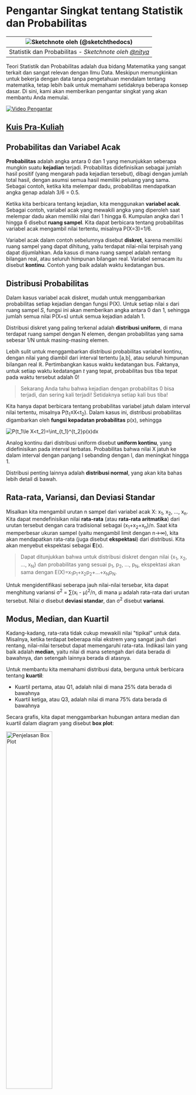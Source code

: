 <!--
CO_OP_TRANSLATOR_METADATA:
{
  "original_hash": "ce95884566a74db72572cd51f0cb25ad",
  "translation_date": "2025-09-06T13:52:13+00:00",
  "source_file": "1-Introduction/04-stats-and-probability/README.md",
  "language_code": "id"
}
-->
# Pengantar Singkat tentang Statistik dan Probabilitas

|![ Sketchnote oleh [(@sketchthedocs)](https://sketchthedocs.dev) ](../../sketchnotes/04-Statistics-Probability.png)|
|:---:|
| Statistik dan Probabilitas - _Sketchnote oleh [@nitya](https://twitter.com/nitya)_ |

Teori Statistik dan Probabilitas adalah dua bidang Matematika yang sangat terkait dan sangat relevan dengan Ilmu Data. Meskipun memungkinkan untuk bekerja dengan data tanpa pengetahuan mendalam tentang matematika, tetap lebih baik untuk memahami setidaknya beberapa konsep dasar. Di sini, kami akan memberikan pengantar singkat yang akan membantu Anda memulai.

[![Video Pengantar](../../../../translated_images/video-prob-and-stats.e4282e5efa2f2543400843ed98b1057065c9600cebfc8a728e8931b5702b2ae4.id.png)](https://youtu.be/Z5Zy85g4Yjw)

## [Kuis Pra-Kuliah](https://ff-quizzes.netlify.app/en/ds/quiz/6)

## Probabilitas dan Variabel Acak

**Probabilitas** adalah angka antara 0 dan 1 yang menunjukkan seberapa mungkin suatu **kejadian** terjadi. Probabilitas didefinisikan sebagai jumlah hasil positif (yang mengarah pada kejadian tersebut), dibagi dengan jumlah total hasil, dengan asumsi semua hasil memiliki peluang yang sama. Sebagai contoh, ketika kita melempar dadu, probabilitas mendapatkan angka genap adalah 3/6 = 0.5.

Ketika kita berbicara tentang kejadian, kita menggunakan **variabel acak**. Sebagai contoh, variabel acak yang mewakili angka yang diperoleh saat melempar dadu akan memiliki nilai dari 1 hingga 6. Kumpulan angka dari 1 hingga 6 disebut **ruang sampel**. Kita dapat berbicara tentang probabilitas variabel acak mengambil nilai tertentu, misalnya P(X=3)=1/6.

Variabel acak dalam contoh sebelumnya disebut **diskret**, karena memiliki ruang sampel yang dapat dihitung, yaitu terdapat nilai-nilai terpisah yang dapat dijumlahkan. Ada kasus di mana ruang sampel adalah rentang bilangan real, atau seluruh himpunan bilangan real. Variabel semacam itu disebut **kontinu**. Contoh yang baik adalah waktu kedatangan bus.

## Distribusi Probabilitas

Dalam kasus variabel acak diskret, mudah untuk menggambarkan probabilitas setiap kejadian dengan fungsi P(X). Untuk setiap nilai *s* dari ruang sampel *S*, fungsi ini akan memberikan angka antara 0 dan 1, sehingga jumlah semua nilai P(X=s) untuk semua kejadian adalah 1.

Distribusi diskret yang paling terkenal adalah **distribusi uniform**, di mana terdapat ruang sampel dengan N elemen, dengan probabilitas yang sama sebesar 1/N untuk masing-masing elemen.

Lebih sulit untuk menggambarkan distribusi probabilitas variabel kontinu, dengan nilai yang diambil dari interval tertentu [a,b], atau seluruh himpunan bilangan real ℝ. Pertimbangkan kasus waktu kedatangan bus. Faktanya, untuk setiap waktu kedatangan *t* yang tepat, probabilitas bus tiba tepat pada waktu tersebut adalah 0!

> Sekarang Anda tahu bahwa kejadian dengan probabilitas 0 bisa terjadi, dan sering kali terjadi! Setidaknya setiap kali bus tiba!

Kita hanya dapat berbicara tentang probabilitas variabel jatuh dalam interval nilai tertentu, misalnya P(t<sub>1</sub>≤X<t<sub>2</sub>). Dalam kasus ini, distribusi probabilitas digambarkan oleh **fungsi kepadatan probabilitas** p(x), sehingga

![P(t_1\le X<t_2)=\int_{t_1}^{t_2}p(x)dx](../../../../translated_images/probability-density.a8aad29f17a14afb519b407c7b6edeb9f3f9aa5f69c9e6d9445f604e5f8a2bf7.id.png)

Analog kontinu dari distribusi uniform disebut **uniform kontinu**, yang didefinisikan pada interval terbatas. Probabilitas bahwa nilai X jatuh ke dalam interval dengan panjang l sebanding dengan l, dan meningkat hingga 1.

Distribusi penting lainnya adalah **distribusi normal**, yang akan kita bahas lebih detail di bawah.

## Rata-rata, Variansi, dan Deviasi Standar

Misalkan kita mengambil urutan n sampel dari variabel acak X: x<sub>1</sub>, x<sub>2</sub>, ..., x<sub>n</sub>. Kita dapat mendefinisikan nilai **rata-rata** (atau **rata-rata aritmatika**) dari urutan tersebut dengan cara tradisional sebagai (x<sub>1</sub>+x<sub>2</sub>+x<sub>n</sub>)/n. Saat kita memperbesar ukuran sampel (yaitu mengambil limit dengan n→∞), kita akan mendapatkan rata-rata (juga disebut **ekspektasi**) dari distribusi. Kita akan menyebut ekspektasi sebagai **E**(x).

> Dapat ditunjukkan bahwa untuk distribusi diskret dengan nilai {x<sub>1</sub>, x<sub>2</sub>, ..., x<sub>N</sub>} dan probabilitas yang sesuai p<sub>1</sub>, p<sub>2</sub>, ..., p<sub>N</sub>, ekspektasi akan sama dengan E(X)=x<sub>1</sub>p<sub>1</sub>+x<sub>2</sub>p<sub>2</sub>+...+x<sub>N</sub>p<sub>N</sub>.

Untuk mengidentifikasi seberapa jauh nilai-nilai tersebar, kita dapat menghitung variansi σ<sup>2</sup> = ∑(x<sub>i</sub> - μ)<sup>2</sup>/n, di mana μ adalah rata-rata dari urutan tersebut. Nilai σ disebut **deviasi standar**, dan σ<sup>2</sup> disebut **variansi**.

## Modus, Median, dan Kuartil

Kadang-kadang, rata-rata tidak cukup mewakili nilai "tipikal" untuk data. Misalnya, ketika terdapat beberapa nilai ekstrem yang sangat jauh dari rentang, nilai-nilai tersebut dapat memengaruhi rata-rata. Indikasi lain yang baik adalah **median**, yaitu nilai di mana setengah dari data berada di bawahnya, dan setengah lainnya berada di atasnya.

Untuk membantu kita memahami distribusi data, berguna untuk berbicara tentang **kuartil**:

* Kuartil pertama, atau Q1, adalah nilai di mana 25% data berada di bawahnya
* Kuartil ketiga, atau Q3, adalah nilai di mana 75% data berada di bawahnya

Secara grafis, kita dapat menggambarkan hubungan antara median dan kuartil dalam diagram yang disebut **box plot**:

<img src="images/boxplot_explanation.png" alt="Penjelasan Box Plot" width="50%">

Di sini kita juga menghitung **rentang antar-kuartil** IQR=Q3-Q1, dan yang disebut **outlier** - nilai-nilai yang berada di luar batas [Q1-1.5*IQR,Q3+1.5*IQR].

Untuk distribusi terbatas yang berisi sejumlah kecil nilai yang mungkin, nilai "tipikal" yang baik adalah nilai yang paling sering muncul, yang disebut **modus**. Modus sering diterapkan pada data kategorikal, seperti warna. Pertimbangkan situasi di mana kita memiliki dua kelompok orang - beberapa sangat menyukai warna merah, dan lainnya menyukai warna biru. Jika kita mengkodekan warna dengan angka, nilai rata-rata untuk warna favorit akan berada di spektrum oranye-hijau, yang tidak menunjukkan preferensi sebenarnya dari kedua kelompok. Namun, modus akan menjadi salah satu warna, atau kedua warna, jika jumlah orang yang memilihnya sama (dalam kasus ini kita menyebut sampel **multimodal**).

## Data Dunia Nyata

Ketika kita menganalisis data dari kehidupan nyata, data tersebut sering kali bukan variabel acak dalam arti bahwa kita tidak melakukan eksperimen dengan hasil yang tidak diketahui. Misalnya, pertimbangkan tim pemain baseball, dan data tubuh mereka, seperti tinggi badan, berat badan, dan usia. Angka-angka tersebut tidak sepenuhnya acak, tetapi kita tetap dapat menerapkan konsep matematika yang sama. Misalnya, urutan berat badan orang dapat dianggap sebagai urutan nilai yang diambil dari beberapa variabel acak. Di bawah ini adalah urutan berat badan pemain baseball aktual dari [Major League Baseball](http://mlb.mlb.com/index.jsp), diambil dari [dataset ini](http://wiki.stat.ucla.edu/socr/index.php/SOCR_Data_MLB_HeightsWeights) (untuk kenyamanan Anda, hanya 20 nilai pertama yang ditampilkan):

```
[180.0, 215.0, 210.0, 210.0, 188.0, 176.0, 209.0, 200.0, 231.0, 180.0, 188.0, 180.0, 185.0, 160.0, 180.0, 185.0, 197.0, 189.0, 185.0, 219.0]
```

> **Catatan**: Untuk melihat contoh bekerja dengan dataset ini, lihat [notebook yang menyertainya](notebook.ipynb). Ada juga sejumlah tantangan sepanjang pelajaran ini, dan Anda dapat menyelesaikannya dengan menambahkan beberapa kode ke notebook tersebut. Jika Anda tidak yakin bagaimana cara mengoperasikan data, jangan khawatir - kita akan kembali bekerja dengan data menggunakan Python di waktu mendatang. Jika Anda tidak tahu cara menjalankan kode di Jupyter Notebook, lihat [artikel ini](https://soshnikov.com/education/how-to-execute-notebooks-from-github/).

Berikut adalah box plot yang menunjukkan rata-rata, median, dan kuartil untuk data kita:

![Box Plot Berat Badan](../../../../translated_images/weight-boxplot.1dbab1c03af26f8a008fff4e17680082c8ab147d6df646cbac440bbf8f5b9c42.id.png)

Karena data kita berisi informasi tentang **peran** pemain yang berbeda, kita juga dapat membuat box plot berdasarkan peran - ini akan memungkinkan kita mendapatkan gambaran tentang bagaimana nilai parameter berbeda di antara peran. Kali ini kita akan mempertimbangkan tinggi badan:

![Box plot berdasarkan peran](../../../../translated_images/boxplot_byrole.036b27a1c3f52d42f66fba2324ec5cde0a1bca6a01a619eeb0ce7cd054b2527b.id.png)

Diagram ini menunjukkan bahwa, rata-rata, tinggi basemen pertama lebih tinggi daripada tinggi basemen kedua. Nanti dalam pelajaran ini kita akan belajar bagaimana kita dapat menguji hipotesis ini secara lebih formal, dan bagaimana menunjukkan bahwa data kita secara statistik signifikan untuk membuktikannya.

> Ketika bekerja dengan data dunia nyata, kita mengasumsikan bahwa semua titik data adalah sampel yang diambil dari beberapa distribusi probabilitas. Asumsi ini memungkinkan kita menerapkan teknik pembelajaran mesin dan membangun model prediktif yang berfungsi.

Untuk melihat seperti apa distribusi data kita, kita dapat membuat grafik yang disebut **histogram**. Sumbu X akan berisi sejumlah interval berat badan yang berbeda (yang disebut **bin**), dan sumbu vertikal akan menunjukkan jumlah sampel variabel acak yang berada dalam interval tertentu.

![Histogram data dunia nyata](../../../../translated_images/weight-histogram.bfd00caf7fc30b145b21e862dba7def41c75635d5280de25d840dd7f0b00545e.id.png)

Dari histogram ini Anda dapat melihat bahwa semua nilai terpusat di sekitar berat badan rata-rata tertentu, dan semakin jauh kita dari berat badan tersebut - semakin sedikit berat badan dengan nilai tersebut yang ditemukan. Artinya, sangat kecil kemungkinan berat badan pemain baseball akan sangat berbeda dari berat badan rata-rata. Variansi berat badan menunjukkan sejauh mana berat badan cenderung berbeda dari rata-rata.

> Jika kita mengambil berat badan orang lain, bukan dari liga baseball, distribusinya kemungkinan akan berbeda. Namun, bentuk distribusinya akan sama, tetapi rata-rata dan variansinya akan berubah. Jadi, jika kita melatih model kita pada pemain baseball, kemungkinan besar model tersebut akan memberikan hasil yang salah ketika diterapkan pada mahasiswa universitas, karena distribusi dasarnya berbeda.

## Distribusi Normal

Distribusi berat badan yang kita lihat di atas sangat khas, dan banyak pengukuran dari dunia nyata mengikuti jenis distribusi yang sama, tetapi dengan rata-rata dan variansi yang berbeda. Distribusi ini disebut **distribusi normal**, dan memainkan peran yang sangat penting dalam statistik.

Menggunakan distribusi normal adalah cara yang benar untuk menghasilkan berat badan acak dari calon pemain baseball. Setelah kita mengetahui berat badan rata-rata `mean` dan deviasi standar `std`, kita dapat menghasilkan 1000 sampel berat badan dengan cara berikut:
```python
samples = np.random.normal(mean,std,1000)
```

Jika kita membuat histogram dari sampel yang dihasilkan, kita akan melihat gambar yang sangat mirip dengan yang ditunjukkan di atas. Dan jika kita meningkatkan jumlah sampel dan jumlah bin, kita dapat menghasilkan gambar distribusi normal yang lebih mendekati ideal:

![Distribusi Normal dengan mean=0 dan std.dev=1](../../../../translated_images/normal-histogram.dfae0d67c202137d552d0015fb87581eca263925e512404f3c12d8885315432e.id.png)

*Distribusi Normal dengan mean=0 dan std.dev=1*

## Interval Kepercayaan

Ketika kita berbicara tentang berat badan pemain baseball, kita mengasumsikan bahwa terdapat **variabel acak W** tertentu yang sesuai dengan distribusi probabilitas ideal dari berat badan semua pemain baseball (yang disebut **populasi**). Urutan berat badan kita sesuai dengan subset dari semua pemain baseball yang kita sebut **sampel**. Pertanyaan menarik adalah, bisakah kita mengetahui parameter distribusi W, yaitu rata-rata dan variansi populasi?

Jawaban termudah adalah menghitung rata-rata dan variansi dari sampel kita. Namun, bisa saja sampel acak kita tidak secara akurat mewakili populasi lengkap. Oleh karena itu, masuk akal untuk berbicara tentang **interval kepercayaan**.

> **Interval kepercayaan** adalah estimasi rata-rata sebenarnya dari populasi berdasarkan sampel kita, yang akurat dengan probabilitas tertentu (atau **tingkat kepercayaan**).

Misalkan kita memiliki sampel X

1</sub>, ..., X<sub>n</sub> dari distribusi kita. Setiap kali kita mengambil sampel dari distribusi, kita akan mendapatkan nilai rata-rata μ yang berbeda. Oleh karena itu, μ dapat dianggap sebagai variabel acak. **Interval kepercayaan** dengan tingkat kepercayaan p adalah sepasang nilai (L<sub>p</sub>,R<sub>p</sub>), sehingga **P**(L<sub>p</sub>≤μ≤R<sub>p</sub>) = p, yaitu probabilitas nilai rata-rata yang diukur berada dalam interval tersebut sama dengan p.

Pembahasan rinci tentang cara menghitung interval kepercayaan ini melampaui pengantar singkat kita. Beberapa detail lebih lanjut dapat ditemukan [di Wikipedia](https://en.wikipedia.org/wiki/Confidence_interval). Secara singkat, kita mendefinisikan distribusi rata-rata sampel yang dihitung relatif terhadap rata-rata sebenarnya dari populasi, yang disebut **distribusi student**.

> **Fakta menarik**: Distribusi student dinamai dari matematikawan William Sealy Gosset, yang menerbitkan makalahnya dengan nama pena "Student". Ia bekerja di pabrik bir Guinness, dan menurut salah satu versi, majikannya tidak ingin publik mengetahui bahwa mereka menggunakan uji statistik untuk menentukan kualitas bahan baku.

Jika kita ingin memperkirakan rata-rata μ dari populasi kita dengan tingkat kepercayaan p, kita perlu mengambil *(1-p)/2-th percentile* dari distribusi Student A, yang dapat diambil dari tabel, atau dihitung menggunakan beberapa fungsi bawaan perangkat lunak statistik (misalnya Python, R, dll.). Kemudian interval untuk μ akan diberikan oleh X±A*D/√n, di mana X adalah rata-rata sampel yang diperoleh, D adalah standar deviasi.

> **Catatan**: Kita juga mengabaikan pembahasan tentang konsep penting [derajat kebebasan](https://en.wikipedia.org/wiki/Degrees_of_freedom_(statistics)), yang penting dalam kaitannya dengan distribusi Student. Anda dapat merujuk pada buku statistik yang lebih lengkap untuk memahami konsep ini lebih dalam.

Contoh perhitungan interval kepercayaan untuk berat dan tinggi badan diberikan dalam [notebook pendamping](notebook.ipynb).

| p | Rata-rata Berat |
|-----|-----------|
| 0.85 | 201.73±0.94 |
| 0.90 | 201.73±1.08 |
| 0.95 | 201.73±1.28 |

Perhatikan bahwa semakin tinggi probabilitas kepercayaan, semakin lebar interval kepercayaan.

## Pengujian Hipotesis

Dalam dataset pemain baseball kita, terdapat berbagai peran pemain, yang dapat dirangkum sebagai berikut (lihat [notebook pendamping](notebook.ipynb) untuk melihat bagaimana tabel ini dihitung):

| Peran | Tinggi | Berat | Jumlah |
|------|--------|--------|-------|
| Catcher | 72.723684 | 204.328947 | 76 |
| Designated_Hitter | 74.222222 | 220.888889 | 18 |
| First_Baseman | 74.000000 | 213.109091 | 55 |
| Outfielder | 73.010309 | 199.113402 | 194 |
| Relief_Pitcher | 74.374603 | 203.517460 | 315 |
| Second_Baseman | 71.362069 | 184.344828 | 58 |
| Shortstop | 71.903846 | 182.923077 | 52 |
| Starting_Pitcher | 74.719457 | 205.163636 | 221 |
| Third_Baseman | 73.044444 | 200.955556 | 45 |

Kita dapat melihat bahwa rata-rata tinggi pemain first basemen lebih tinggi dibandingkan second basemen. Oleh karena itu, kita mungkin tergoda untuk menyimpulkan bahwa **first basemen lebih tinggi daripada second basemen**.

> Pernyataan ini disebut **hipotesis**, karena kita tidak tahu apakah fakta tersebut benar atau tidak.

Namun, tidak selalu jelas apakah kita dapat membuat kesimpulan ini. Dari pembahasan di atas, kita tahu bahwa setiap rata-rata memiliki interval kepercayaan yang terkait, sehingga perbedaan ini mungkin hanya kesalahan statistik. Kita memerlukan cara yang lebih formal untuk menguji hipotesis kita.

Mari kita hitung interval kepercayaan secara terpisah untuk tinggi first dan second basemen:

| Kepercayaan | First Basemen | Second Basemen |
|------------|---------------|----------------|
| 0.85 | 73.62..74.38 | 71.04..71.69 |
| 0.90 | 73.56..74.44 | 70.99..71.73 |
| 0.95 | 73.47..74.53 | 70.92..71.81 |

Kita dapat melihat bahwa pada tingkat kepercayaan mana pun, interval tidak saling tumpang tindih. Hal ini membuktikan hipotesis kita bahwa first basemen lebih tinggi daripada second basemen.

Secara lebih formal, masalah yang kita selesaikan adalah untuk melihat apakah **dua distribusi probabilitas sama**, atau setidaknya memiliki parameter yang sama. Bergantung pada distribusinya, kita perlu menggunakan uji yang berbeda untuk itu. Jika kita tahu bahwa distribusi kita normal, kita dapat menerapkan **[Student t-test](https://en.wikipedia.org/wiki/Student%27s_t-test)**.

Dalam Student t-test, kita menghitung apa yang disebut **t-value**, yang menunjukkan perbedaan antara rata-rata, dengan mempertimbangkan varians. Telah ditunjukkan bahwa t-value mengikuti **distribusi student**, yang memungkinkan kita mendapatkan nilai ambang untuk tingkat kepercayaan tertentu **p** (ini dapat dihitung, atau dilihat di tabel numerik). Kita kemudian membandingkan t-value dengan ambang ini untuk menerima atau menolak hipotesis.

Dalam Python, kita dapat menggunakan paket **SciPy**, yang mencakup fungsi `ttest_ind` (selain banyak fungsi statistik berguna lainnya!). Fungsi ini menghitung t-value untuk kita, dan juga melakukan pencarian balik nilai p kepercayaan, sehingga kita hanya perlu melihat tingkat kepercayaan untuk menarik kesimpulan.

Sebagai contoh, perbandingan kita antara tinggi first dan second basemen memberikan hasil berikut:
```python
from scipy.stats import ttest_ind

tval, pval = ttest_ind(df.loc[df['Role']=='First_Baseman',['Height']], df.loc[df['Role']=='Designated_Hitter',['Height']],equal_var=False)
print(f"T-value = {tval[0]:.2f}\nP-value: {pval[0]}")
```
```
T-value = 7.65
P-value: 9.137321189738925e-12
```
Dalam kasus kita, nilai p sangat rendah, yang berarti ada bukti kuat yang mendukung bahwa first basemen lebih tinggi.

Ada juga berbagai jenis hipotesis lain yang mungkin ingin kita uji, misalnya:
* Membuktikan bahwa sampel tertentu mengikuti distribusi tertentu. Dalam kasus kita, kita mengasumsikan bahwa tinggi badan terdistribusi normal, tetapi itu memerlukan verifikasi statistik formal.
* Membuktikan bahwa nilai rata-rata sampel sesuai dengan nilai yang telah ditentukan sebelumnya.
* Membandingkan rata-rata dari sejumlah sampel (misalnya, perbedaan tingkat kebahagiaan di antara kelompok usia yang berbeda).

## Hukum Bilangan Besar dan Teorema Limit Sentral

Salah satu alasan mengapa distribusi normal sangat penting adalah **teorema limit sentral**. Misalkan kita memiliki sampel besar dari N nilai independen X<sub>1</sub>, ..., X<sub>N</sub>, yang diambil dari distribusi apa pun dengan rata-rata μ dan varians σ<sup>2</sup>. Kemudian, untuk N yang cukup besar (dengan kata lain, ketika N→∞), rata-rata Σ<sub>i</sub>X<sub>i</sub> akan terdistribusi normal, dengan rata-rata μ dan varians σ<sup>2</sup>/N.

> Cara lain untuk menafsirkan teorema limit sentral adalah mengatakan bahwa terlepas dari distribusinya, ketika Anda menghitung rata-rata dari jumlah nilai variabel acak apa pun, Anda akan mendapatkan distribusi normal.

Dari teorema limit sentral juga diketahui bahwa, ketika N→∞, probabilitas rata-rata sampel sama dengan μ menjadi 1. Ini dikenal sebagai **hukum bilangan besar**.

## Kovarians dan Korelasi

Salah satu hal yang dilakukan Data Science adalah menemukan hubungan antara data. Kita mengatakan bahwa dua deret **berkorelasi** ketika mereka menunjukkan perilaku serupa pada waktu yang sama, yaitu mereka naik/turun secara bersamaan, atau satu deret naik ketika deret lainnya turun dan sebaliknya. Dengan kata lain, tampaknya ada hubungan antara dua deret.

> Korelasi tidak selalu menunjukkan hubungan sebab-akibat antara dua deret; terkadang kedua variabel dapat bergantung pada penyebab eksternal, atau bisa saja secara kebetulan dua deret berkorelasi. Namun, korelasi matematis yang kuat adalah indikasi yang baik bahwa dua variabel saling terkait.

Secara matematis, konsep utama yang menunjukkan hubungan antara dua variabel acak adalah **kovarians**, yang dihitung seperti ini: Cov(X,Y) = **E**\[(X-**E**(X))(Y-**E**(Y))\]. Kita menghitung deviasi kedua variabel dari nilai rata-rata mereka, dan kemudian hasil kali deviasi tersebut. Jika kedua variabel menyimpang bersama, hasil kali akan selalu bernilai positif, yang akan menambah kovarians positif. Jika kedua variabel menyimpang tidak sinkron (yaitu satu turun di bawah rata-rata ketika yang lain naik di atas rata-rata), kita akan selalu mendapatkan angka negatif, yang akan menambah kovarians negatif. Jika deviasi tidak saling bergantung, mereka akan menambah sekitar nol.

Nilai absolut kovarians tidak banyak memberi tahu kita tentang seberapa besar korelasi, karena itu bergantung pada besarnya nilai sebenarnya. Untuk menormalkannya, kita dapat membagi kovarians dengan standar deviasi kedua variabel, untuk mendapatkan **korelasi**. Hal baiknya adalah korelasi selalu berada dalam rentang [-1,1], di mana 1 menunjukkan korelasi positif yang kuat antara nilai, -1 - korelasi negatif yang kuat, dan 0 - tidak ada korelasi sama sekali (variabel independen).

**Contoh**: Kita dapat menghitung korelasi antara berat dan tinggi pemain baseball dari dataset yang disebutkan di atas:
```python
print(np.corrcoef(weights,heights))
```
Hasilnya, kita mendapatkan **matriks korelasi** seperti ini:
```
array([[1.        , 0.52959196],
       [0.52959196, 1.        ]])
```

> Matriks korelasi C dapat dihitung untuk sejumlah deret input S<sub>1</sub>, ..., S<sub>n</sub>. Nilai C<sub>ij</sub> adalah korelasi antara S<sub>i</sub> dan S<sub>j</sub>, dan elemen diagonal selalu 1 (yang juga merupakan korelasi diri dari S<sub>i</sub>).

Dalam kasus kita, nilai 0.53 menunjukkan bahwa ada beberapa korelasi antara berat dan tinggi seseorang. Kita juga dapat membuat scatter plot dari satu nilai terhadap nilai lainnya untuk melihat hubungan secara visual:

![Hubungan antara berat dan tinggi](../../../../translated_images/weight-height-relationship.3f06bde4ca2aba9974182c4ef037ed602acd0fbbbbe2ca91cefd838a9e66bcf9.id.png)

> Lebih banyak contoh korelasi dan kovarians dapat ditemukan di [notebook pendamping](notebook.ipynb).

## Kesimpulan

Dalam bagian ini, kita telah mempelajari:

* sifat statistik dasar data, seperti rata-rata, varians, modus, dan kuartil
* berbagai distribusi variabel acak, termasuk distribusi normal
* cara menemukan korelasi antara berbagai properti
* cara menggunakan pendekatan matematis dan statistik untuk membuktikan beberapa hipotesis
* cara menghitung interval kepercayaan untuk variabel acak berdasarkan sampel data

Meskipun ini jelas bukan daftar lengkap topik yang ada dalam probabilitas dan statistik, ini seharusnya cukup untuk memberi Anda awal yang baik dalam kursus ini.

## 🚀 Tantangan

Gunakan kode sampel dalam notebook untuk menguji hipotesis lain bahwa:
1. First basemen lebih tua daripada second basemen
2. First basemen lebih tinggi daripada third basemen
3. Shortstops lebih tinggi daripada second basemen

## [Kuis setelah kuliah](https://ff-quizzes.netlify.app/en/ds/quiz/7)

## Tinjauan & Studi Mandiri

Probabilitas dan statistik adalah topik yang sangat luas sehingga layak mendapatkan kursus tersendiri. Jika Anda tertarik untuk mendalami teori, Anda mungkin ingin melanjutkan membaca beberapa buku berikut:

1. [Carlos Fernandez-Granda](https://cims.nyu.edu/~cfgranda/) dari New York University memiliki catatan kuliah yang bagus [Probability and Statistics for Data Science](https://cims.nyu.edu/~cfgranda/pages/stuff/probability_stats_for_DS.pdf) (tersedia online)
1. [Peter dan Andrew Bruce. Practical Statistics for Data Scientists.](https://www.oreilly.com/library/view/practical-statistics-for/9781491952955/) [[kode sampel dalam R](https://github.com/andrewgbruce/statistics-for-data-scientists)]. 
1. [James D. Miller. Statistics for Data Science](https://www.packtpub.com/product/statistics-for-data-science/9781788290678) [[kode sampel dalam R](https://github.com/PacktPublishing/Statistics-for-Data-Science)]

## Tugas

[Studi Diabetes Kecil](assignment.md)

## Kredit

Pelajaran ini telah dibuat dengan ♥️ oleh [Dmitry Soshnikov](http://soshnikov.com)

---

**Penafian**:  
Dokumen ini telah diterjemahkan menggunakan layanan penerjemahan AI [Co-op Translator](https://github.com/Azure/co-op-translator). Meskipun kami berupaya untuk memberikan hasil yang akurat, harap diperhatikan bahwa terjemahan otomatis mungkin mengandung kesalahan atau ketidakakuratan. Dokumen asli dalam bahasa aslinya harus dianggap sebagai sumber yang berwenang. Untuk informasi yang bersifat kritis, disarankan menggunakan jasa penerjemahan manusia profesional. Kami tidak bertanggung jawab atas kesalahpahaman atau penafsiran yang keliru yang timbul dari penggunaan terjemahan ini.